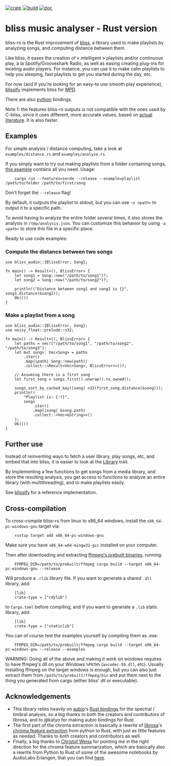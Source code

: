 [![crate](https://img.shields.io/crates/v/bliss-audio.svg)](https://crates.io/crates/bliss-audio)
[![build](https://github.com/Polochon-street/bliss-rs/workflows/Rust/badge.svg)](https://github.com/Polochon-street/bliss-rs/actions)
[![doc](https://docs.rs/bliss-audio/badge.svg)](https://docs.rs/bliss-audio/)

# bliss music analyser - Rust version
bliss-rs is the Rust improvement of [bliss](https://github.com/Polochon-street/bliss), a
library used to make playlists by analyzing songs, and computing distance between them.

Like bliss, it eases the creation of « intelligent » playlists and/or continuous
play, à la Spotify/Grooveshark Radio, as well as easing creating plug-ins for
existing audio players. For instance, you can use it to make calm playlists
to help you sleeping, fast playlists to get you started during the day, etc.

For now (and if you're looking for an easy-to use smooth play experience),
[blissify](https://crates.io/crates/blissify) implements bliss for
[MPD](https://www.musicpd.org/).

There are also [python](https://pypi.org/project/bliss-audio/) bindings.

Note 1: the features bliss-rs outputs is not compatible with the ones
used by C-bliss, since it uses
different, more accurate values, based on
[actual literature](https://lelele.io/thesis.pdf). It is also faster.

## Examples
For simple analysis / distance computing, take a look at `examples/distance.rs` and
`examples/analyse.rs`.

If you simply want to try out making playlists from a folder containing songs,
[this example](https://github.com/Polochon-street/bliss-rs/blob/master/examples/playlist.rs)
contains all you need. Usage:

        cargo run --features=serde --release --example=playlist /path/to/folder /path/to/first/song

Don't forget the `--release` flag!

By default, it outputs the playlist to stdout, but you can use `-o <path>`
to output it to a specific path.

To avoid having to analyze the entire folder
several times, it also stores the analysis in `/tmp/analysis.json`. You can customize
this behavior by using `-a <path>` to store this file in a specific place.

Ready to use code examples:

### Compute the distance between two songs
```
use bliss_audio::{BlissError, Song};

fn main() -> Result<(), BlissError> {
    let song1 = Song::new("/path/to/song1")?;
    let song2 = Song::new("/path/to/song2")?;
        
    println!("Distance between song1 and song2 is {}", song1.distance(&song2));
    Ok(())
}
```

### Make a playlist from a song
```
use bliss_audio::{BlissError, Song};
use noisy_float::prelude::n32;

fn main() -> Result<(), BlissError> {
    let paths = vec!["/path/to/song1", "/path/to/song2", "/path/to/song3"];
    let mut songs: Vec<Song> = paths
        .iter()
        .map(|path| Song::new(path))
        .collect::<Result<Vec<Song>, BlissError>>()?;

    // Assuming there is a first song
    let first_song = songs.first().unwrap().to_owned();

    songs.sort_by_cached_key(|song| n32(first_song.distance(&song)));
    println!(
        "Playlist is: {:?}",
        songs
            .iter()
            .map(|song| &song.path)
            .collect::<Vec<&String>>()
    );
    Ok(())
}
```

## Further use

Instead of reinventing ways to fetch a user library, play songs, etc,
and embed that into bliss, it is easier to look at the 
[Library](https://docs.rs/bliss-audio/0.4.1/bliss_audio/library/trait.Library.html)
trait.

By implementing a few functions to get songs from a media library, and store
the resulting analysis, you get access to functions to analyze an entire
library (with multithreading), and to make playlists easily.

See [blissify](https://crates.io/crates/blissify) for a reference
implementation.

## Cross-compilation

To cross-compile bliss-rs from linux to x86_64 windows, install the
`x86_64-pc-windows-gnu` target via:

        rustup target add x86_64-pc-windows-gnu

Make sure you have `x86_64-w64-mingw32-gcc` installed on your computer.

Then after downloading and extracting [ffmpeg's prebuilt binaries](https://www.gyan.dev/ffmpeg/builds/),
running:

        FFMPEG_DIR=/path/to/prebuilt/ffmpeg cargo build --target x86_64-pc-windows-gnu --release

Will produce a `.rlib` library file. If you want to generate a shared `.dll`
library, add:

        [lib]
        crate-type = ["cdylib"]

to `Cargo.toml` before compiling, and if you want to generate a `.lib` static
library, add:

        [lib]
        crate-type = ["staticlib"]

You can of course test the examples yourself by compiling them as .exe:

        FFMPEG_DIR=/path/to/prebuilt/ffmpeg cargo build --target x86_64-pc-windows-gnu --release --examples

WARNING: Doing all of the above and making it work on windows requires to have
ffmpeg's dll on your Windows `%PATH%` (`avcodec-59.dll`, etc).
Usually installing ffmpeg on the target windows is enough, but you can also just
extract them from `/path/to/prebuilt/ffmpeg/bin` and put them next to the thing
you generated from cargo (either bliss' dll or executable).

## Acknowledgements

* This library relies heavily on [aubio](https://aubio.org/)'s
  [Rust bindings](https://crates.io/crates/aubio-rs) for the spectral /
  timbral analysis, so a big thanks to both the creators and contributors
  of librosa, and to @katyo for making aubio bindings for Rust.
* The first part of the chroma extraction is basically a rewrite of
  [librosa](https://librosa.org/doc/latest/index.html)'s
  [chroma feature extraction](https://librosa.org/doc/latest/generated/librosa.feature.chroma_stft.html?highlight=chroma#librosa.feature.chroma_stftfrom)
  from python to Rust, with just as little features as needed. Thanks
  to both creators and contributors as well.
* Finally, a big thanks to
  [Christof Weiss](https://www.audiolabs-erlangen.de/fau/assistant/weiss)
  for pointing me in the right direction for the chroma feature summarization,
  which are basically also a rewrite from Python to Rust of some of the
  awesome notebooks by AudioLabs Erlangen, that you can find
  [here](https://www.audiolabs-erlangen.de/resources/MIR/FMP/C0/C0.html).
